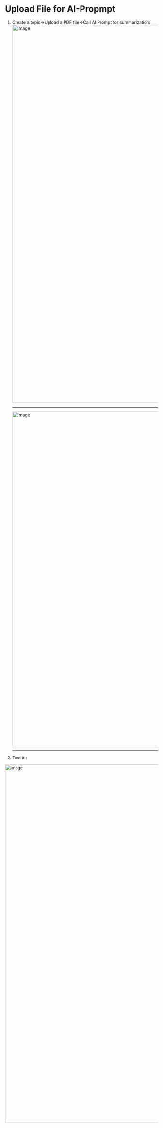 # Upload File for AI-Propmpt
1. Create a topic=>Upload a PDF file=>Call AI Prompt for summarization:<br/>
<img width="1662" height="1240" alt="image" src="https://github.com/user-attachments/assets/0e57a5c3-442b-4e07-ab3c-85e2309bf7e7" /><br/><hr/>
<img width="910" height="1098" alt="image" src="https://github.com/user-attachments/assets/48993727-867f-4ad8-9b22-d2ecd2ef6abc" /><br/><hr/>

2. Test it :<br/>
<img width="2297" height="1176" alt="image" src="https://github.com/user-attachments/assets/04302a93-f0c9-4d44-9ba7-3e0a8ccedd19" />
